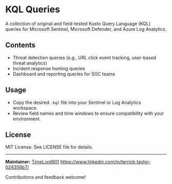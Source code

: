 # KQL Queries

A collection of original and field-tested Kusto Query Language (KQL) queries for Microsoft Sentinel, Microsoft Defender, and Azure Log Analytics.

## Contents
- Threat detection queries (e.g., URL click event tracking, user-based threat analytics)
- Incident response hunting queries
- Dashboard and reporting queries for SOC teams

## Usage
- Copy the desired `.kql` file into your Sentinel or Log Analytics workspace.
- Review field names and time windows to ensure compatibility with your environment.

## License
MIT License. See LICENSE file for details.

---

**Maintainer:** [TimeLord901](https://github.com/TimeLord901)
https://www.linkedin.com/in/terrick-taylor-024356b7/

Contributions and feedback welcome!
